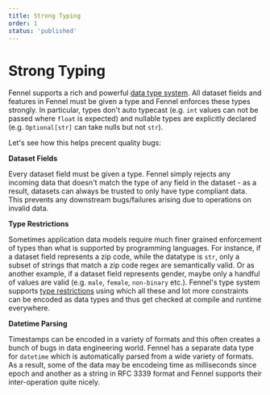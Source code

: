 ```yaml
---
title: Strong Typing
order: 1
status: 'published'
---
```


# Strong Typing

Fennel supports a rich and powerful [data type system](/api-reference/data-types). All 
dataset fields and features in Fennel must be given a type and Fennel enforces these 
types strongly. In particular, types don't auto typecast (e.g.
`int` values can not be passed where `float` is expected) and nullable types
are explicitly declared (e.g. `Optional[str]` can take nulls but not `str`).

Let's see how this helps precent quality bugs:

**Dataset Fields**

Every dataset field must be given a type. Fennel simply rejects any incoming data
that doesn't match the type of any field in the dataset - as a result, datasets
can always be trusted to only have type compliant data. This prevents any downstream
bugs/failures arising due to operations on invalid data.


**Type Restrictions**

Sometimes application data models require much finer grained enforcement of types
than what is supported by programming languages. For instance, if a dataset field
represents a zip code, while the datatype is `str`, only a subset of strings that
match a zip code regex are semantically valid. Or as another example, if a dataset
field represents gender, maybe only a handful of values are valid (e.g. `male`, `female`,
`non-binary` etc.). Fennel's type system supports [type restrictions](/api-reference/data-types) 
using which all these and lot more constraints can be encoded as data types and thus get checked
at compile and runtime everywhere.


**Datetime Parsing**

Timestamps can be encoded in a variety of formats and this often creates a bunch of
bugs in data engineering world. Fennel has a separate data type for `datetime` which
is automatically parsed from a wide variety of formats. As a result, some of the data
may be encodeing time as milliseconds since epoch and another as a string in RFC 3339 
format and Fennel supports their inter-operation quite nicely.

